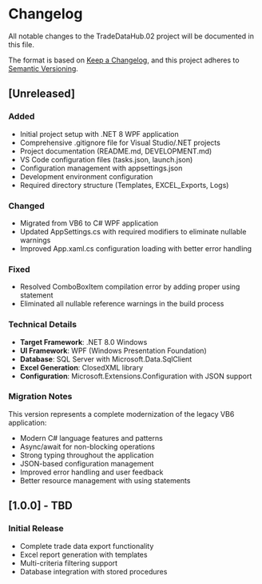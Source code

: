 # Changelog

All notable changes to the TradeDataHub.02 project will be documented in this file.

The format is based on [Keep a Changelog](https://keepachangelog.com/en/1.0.0/),
and this project adheres to [Semantic Versioning](https://semver.org/spec/v2.0.0.html).

## [Unreleased]

### Added
- Initial project setup with .NET 8 WPF application
- Comprehensive .gitignore file for Visual Studio/.NET projects
- Project documentation (README.md, DEVELOPMENT.md)
- VS Code configuration files (tasks.json, launch.json)
- Configuration management with appsettings.json
- Development environment configuration
- Required directory structure (Templates, EXCEL_Exports, Logs)

### Changed
- Migrated from VB6 to C# WPF application
- Updated AppSettings.cs with required modifiers to eliminate nullable warnings
- Improved App.xaml.cs configuration loading with better error handling

### Fixed
- Resolved ComboBoxItem compilation error by adding proper using statement
- Eliminated all nullable reference warnings in the build process

### Technical Details
- **Target Framework**: .NET 8.0 Windows
- **UI Framework**: WPF (Windows Presentation Foundation)
- **Database**: SQL Server with Microsoft.Data.SqlClient
- **Excel Generation**: ClosedXML library
- **Configuration**: Microsoft.Extensions.Configuration with JSON support

### Migration Notes
This version represents a complete modernization of the legacy VB6 application:
- Modern C# language features and patterns
- Async/await for non-blocking operations
- Strong typing throughout the application
- JSON-based configuration management
- Improved error handling and user feedback
- Better resource management with using statements

## [1.0.0] - TBD

### Initial Release
- Complete trade data export functionality
- Excel report generation with templates
- Multi-criteria filtering support
- Database integration with stored procedures
